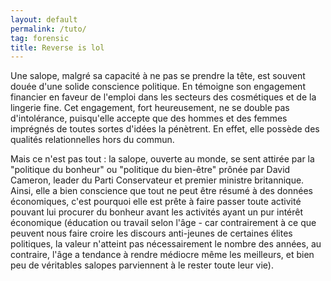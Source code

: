 ```yaml
---
layout: default
permalink: /tuto/
tag: forensic
title: Reverse is lol
---
```


Une salope, malgré sa capacité à ne pas se prendre la tête, est souvent douée d'une solide conscience politique. En témoigne son engagement financier en faveur de l'emploi dans les secteurs des cosmétiques et de la lingerie fine. Cet engagement, fort heureusement, ne se double pas d'intolérance, puisqu'elle accepte que des hommes et des femmes imprégnés de toutes sortes d'idées la pénètrent. En effet, elle possède des qualités relationnelles hors du commun.

Mais ce n'est pas tout : la salope, ouverte au monde, se sent attirée par la "politique du bonheur" ou "politique du bien-être" prônée par David Cameron, leader du Parti Conservateur et premier ministre britannique. Ainsi, elle a bien conscience que tout ne peut être résumé à des données économiques, c'est pourquoi elle est prête à faire passer toute activité pouvant lui procurer du bonheur avant les activités ayant un pur intérêt économique (éducation ou travail selon l'âge - car contrairement à ce que peuvent nous faire croire les discours anti-jeunes de certaines élites politiques, la valeur n'atteint pas nécessairement le nombre des années, au contraire, l'âge a tendance à rendre médiocre même les meilleurs, et bien peu de véritables salopes parviennent à le rester toute leur vie). 
